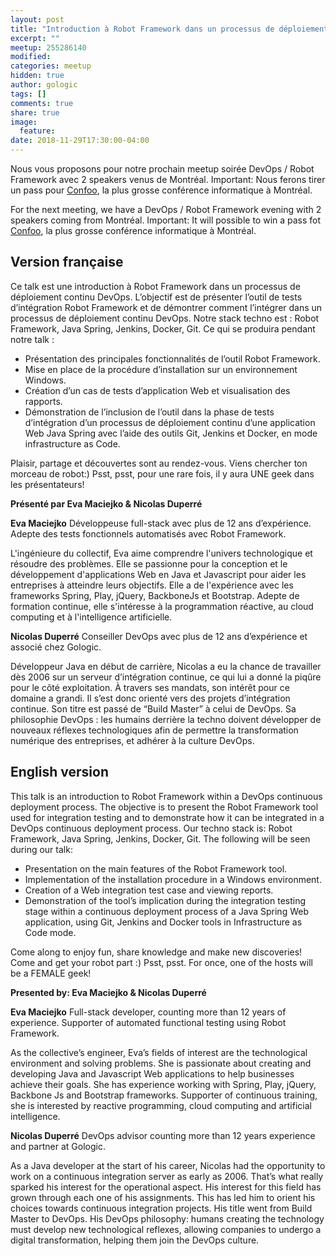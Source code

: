 ```yaml
---
layout: post
title: "Introduction à Robot Framework dans un processus de déploiement continu"
excerpt: ""
meetup: 255286140
modified:
categories: meetup
hidden: true
author: gologic
tags: []
comments: true
share: true
image:
  feature:
date: 2018-11-29T17:30:00-04:00
---
```


Nous vous proposons pour notre prochain meetup soirée DevOps / Robot Framework avec 2 speakers venus de Montréal.
Important: Nous ferons tirer un pass pour [Confoo](https://confoo.ca/en/yul2019), la plus grosse conférence informatique à Montréal.

For the next meeting, we have a DevOps / Robot Framework evening with 2 speakers coming from Montréal.
Important: It will possible to win a pass fot [Confoo](https://confoo.ca/en/yul2019), la plus grosse conférence informatique à Montréal.

## Version française

Ce talk est une introduction à Robot Framework dans un processus de déploiement continu DevOps.
L’objectif est de présenter l’outil de tests d’intégration Robot Framework et de démontrer comment l’intégrer dans un processus de déploiement continu DevOps.
Notre stack techno est : Robot Framework, Java Spring, Jenkins, Docker, Git.
Ce qui se produira pendant notre talk :

- Présentation des principales fonctionnalités de l’outil Robot Framework. 
- Mise en place de la procédure d’installation sur un environnement Windows. 
- Création d’un cas de tests d’application Web et visualisation des rapports. 
- Démonstration de l’inclusion de l’outil dans la phase de tests d’intégration d’un processus de déploiement continu d’une application Web Java Spring avec l’aide des outils Git, Jenkins et Docker, en mode infrastructure as Code.

Plaisir, partage et découvertes sont au rendez-vous. Viens chercher ton morceau de robot:)
Psst, psst, pour une rare fois, il y aura UNE geek dans les présentateurs!

__Présenté par Eva Maciejko & Nicolas Duperré__

**Eva Maciejko** Développeuse full-stack avec plus de 12 ans d’expérience.  Adepte des tests fonctionnels automatisés avec Robot Framework.

L'ingénieure du collectif, Eva aime comprendre l'univers technologique et résoudre des problèmes. Elle se passionne pour la conception et le développement d'applications Web en Java et Javascript pour aider les entreprises à atteindre leurs objectifs. Elle a de l'expérience avec les frameworks Spring, Play, jQuery, BackboneJs et Bootstrap. Adepte de formation continue, elle s'intéresse à la programmation réactive, au cloud computing et à l'intelligence artificielle.

**Nicolas Duperré** Conseiller DevOps avec plus de 12 ans d’expérience et associé chez Gologic.  

Développeur Java en début de carrière, Nicolas a eu la chance de travailler dès 2006 sur un serveur d’intégration continue, ce qui lui a donné la piqûre pour le côté exploitation.  À travers ses mandats, son intérêt pour ce domaine a grandi.  Il s’est donc orienté vers des projets d’intégration continue.  Son titre est passé de “Build Master” à celui de DevOps.  Sa philosophie DevOps : les humains derrière la techno doivent développer de nouveaux réflexes technologiques afin de permettre la transformation numérique des entreprises, et adhérer à la culture DevOps. 


## English version

This talk is an introduction to Robot Framework within a DevOps continuous deployment process.
The objective is to present the Robot Framework tool used for integration testing and to demonstrate how it can be integrated in a DevOps continuous deployment process.
Our techno stack is: Robot Framework, Java Spring, Jenkins, Docker, Git.
The following will be seen during our talk:

- Presentation on the main features of the Robot Framework tool. 
- Implementation of the installation procedure in a Windows environment. 
- Creation of a Web integration test case and viewing reports. 
- Demonstration of the tool’s implication during the integration testing stage within a continuous deployment process of a Java Spring Web application, using Git, Jenkins and Docker tools in Infrastructure as Code mode.

Come along to enjoy fun, share knowledge and make new discoveries!
Come and get your robot part :)
Psst, psst. For once, one of the hosts will be a FEMALE geek! 

__Presented by: Eva Maciejko & Nicolas Duperré__

**Eva Maciejko** Full-stack developer, counting more than 12 years of experience. Supporter of automated functional testing using Robot Framework.

As the collective’s engineer, Eva’s fields of interest are the technological environment and solving problems. She is passionate about creating and developing Java and Javascript Web applications to help businesses achieve their goals. She has experience working with Spring, Play, jQuery, Backbone Js and Bootstrap frameworks. Supporter of continuous training, she is interested by reactive programming, cloud computing and artificial intelligence.

**Nicolas Duperré** DevOps advisor counting more than 12 years experience and partner at Gologic.
  
As a Java developer at the start of his career, Nicolas had the opportunity to work on a continuous integration server as early as 2006. That’s what really sparked his interest for the operational aspect. His interest for this field has grown through each one of his assignments. This has led him to orient his choices towards continuous integration projects. His title went from Build Master to DevOps. His DevOps philosophy: humans creating the technology must develop new technological reflexes, allowing companies to undergo a digital transformation, helping them join the DevOps culture.
